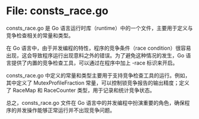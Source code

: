 # File: consts_race.go

consts_race.go 是 Go 语言运行时库（runtime）中的一个文件，主要用于定义与竞争检查相关的常量和类型。

在 Go 语言中，由于并发编程的特性，程序的竞争条件（race condition）很容易出现，这会导致程序运行出现意料之外的错误。为了避免这种情况的发生，Go 语言提供了内置的竞争检查工具，可以通过在程序中加上 -race 标识来开启。

consts_race.go 中定义的常量和类型主要用于支持竞争检查工具的运行。例如，其中定义了 MutexProfileFraction 常量，可以控制锁竞争报告的输出精度；定义了 RaceMap 和 RaceCounter 类型，用于记录和统计竞争状态。

总之，consts_race.go 文件在 Go 语言中的并发编程中扮演重要的角色，确保程序的并发操作能够正常运行并不出现竞争问题。

